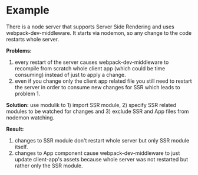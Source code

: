 # Example

There is a node server that supports
Server Side Rendering and uses webpack-dev-middleware. It starts
via nodemon, so any change to the code restarts whole server.

**Problems:**
1. every restart of the server causes webpack-dev-middleware
to recompile from scratch whole client app (which could be time consuming)
instead of just to apply a change.
1. even if you change only the client app related file you still need to
restart the server in order to consume new changes for SSR which leads
to problem 1.

**Solution:** use modulik to 1) import SSR module, 2) specify SSR related modules
to be watched for changes and 3) exclude SSR and App files from
nodemon watching.

**Result:**
1. changes to SSR module don't restart whole server but only SSR module itself.
1. changes to App component cause webpack-dev-middleware to just update
client-app's assets because whole server was not restarted but rather only the
SSR module.
